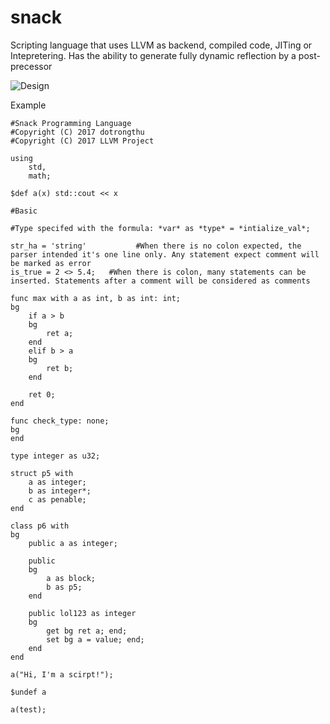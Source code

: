 # snack

Scripting language that uses LLVM as backend, compiled code, JITing or Intepretering. 
Has the ability to generate fully dynamic reflection by a post-precessor

![Design]()


Example

```
#Snack Programming Language
#Copyright (C) 2017 dotrongthu
#Copyright (C) 2017 LLVM Project

using 
	std,
	math;

$def a(x) std::cout << x

#Basic

#Type specifed with the formula: *var* as *type* = *intialize_val*; 

str_ha = 'string'           #When there is no colon expected, the parser intended it's one line only. Any statement expect comment will be marked as error
is_true = 2 <> 5.4;   #When there is colon, many statements can be inserted. Statements after a comment will be considered as comments

func max with a as int, b as int: int; 
bg
	if a > b 
	bg
		ret a;
	end
	elif b > a
	bg
		ret b;
	end

	ret 0;
end

func check_type: none;
bg
end

type integer as u32;

struct p5 with
	a as integer;
	b as integer*;
	c as penable;
end

class p6 with
bg
	public a as integer;

	public 
	bg
		a as block;
		b as p5;
	end
		
	public lol123 as integer 
	bg
		get bg ret a; end;
		set bg a = value; end;
	end
end

a("Hi, I'm a scirpt!");

$undef a

a(test);
```